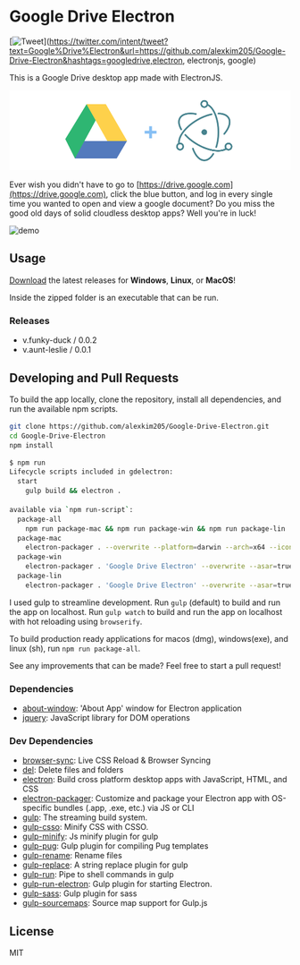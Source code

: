 # Google Drive Electron

[![Tweet](https://img.shields.io/twitter/url/http/shields.io.svg?style=social)](https://twitter.com/intent/tweet?text=Google%Drive%Electron&url=https://github.com/alexkim205/Google-Drive-Electron&hashtags=googledrive,electron, electronjs, google)

This is a Google Drive desktop app made with ElectronJS.

![splash](static/gd_electron_slim.png)

Ever wish you didn't have to go to [https://drive.google.com](https://drive.google.com), click the blue button, and log in every single time you wanted to open and view a google document? Do you miss the good old days of solid cloudless desktop apps? Well you're in luck!

![demo](static/gdelectron_demo.gif)

## Usage

[Download](https://github.com/alexkim205/Google-Drive-Electron/releases) the latest releases for **Windows**, **Linux**, or **MacOS**!

Inside the zipped folder is an executable that can be run.

### Releases

* v.funky-duck / 0.0.2
* v.aunt-leslie / 0.0.1

## Developing and Pull Requests

To build the app locally, clone the repository, install all dependencies, and run the available npm scripts.

```sh
git clone https://github.com/alexkim205/Google-Drive-Electron.git
cd Google-Drive-Electron
npm install
```

```sh
$ npm run
Lifecycle scripts included in gdelectron:
  start
    gulp build && electron .

available via `npm run-script`:
  package-all
    npm run package-mac && npm run package-win && npm run package-lin
  package-mac
    electron-packager . --overwrite --platform=darwin --arch=x64 --icon=static/gd.icns --prune=true --out=release-builds
  package-win
    electron-packager . 'Google Drive Electron' --overwrite --asar=true --platform=win32 --arch=ia32 --icon=static/gd.ico --prune=true --out=release-builds --version-string.CompanyName='Alex Gyujin Kim' --version-string.FileDescription='A Google Drive desktop app made with Electron.' --version-string.ProductName='Google Drive Electron'
  package-lin
    electron-packager . 'Google Drive Electron' --overwrite --asar=true --platform=linux --arch=x64 --icon=static/gd.png --prune=true --out=release-builds
```

I used gulp to streamline development. Run `gulp` (default) to build and run the app on localhost. Run `gulp watch` to build and run the app on localhost with hot reloading using `browserify`.

To build production ready applications for macos (dmg), windows(exe), and linux (sh), run `npm run package-all`.

See any improvements that can be made? Feel free to start a pull request!

### Dependencies

- [about-window](https://ghub.io/about-window): &#39;About App&#39; window for Electron application
- [jquery](https://ghub.io/jquery): JavaScript library for DOM operations

### Dev Dependencies

- [browser-sync](https://ghub.io/browser-sync): Live CSS Reload &amp; Browser Syncing
- [del](https://ghub.io/del): Delete files and folders
- [electron](https://ghub.io/electron): Build cross platform desktop apps with JavaScript, HTML, and CSS
- [electron-packager](https://ghub.io/electron-packager): Customize and package your Electron app with OS-specific bundles (.app, .exe, etc.) via JS or CLI
- [gulp](https://ghub.io/gulp): The streaming build system.
- [gulp-csso](https://ghub.io/gulp-csso): Minify CSS with CSSO.
- [gulp-minify](https://ghub.io/gulp-minify): Js minify plugin for gulp
- [gulp-pug](https://ghub.io/gulp-pug): Gulp plugin for compiling Pug templates
- [gulp-rename](https://ghub.io/gulp-rename): Rename files
- [gulp-replace](https://ghub.io/gulp-replace): A string replace plugin for gulp
- [gulp-run](https://ghub.io/gulp-run): Pipe to shell commands in gulp
- [gulp-run-electron](https://ghub.io/gulp-run-electron): Gulp plugin for starting Electron.
- [gulp-sass](https://ghub.io/gulp-sass): Gulp plugin for sass
- [gulp-sourcemaps](https://ghub.io/gulp-sourcemaps): Source map support for Gulp.js

## License

MIT
